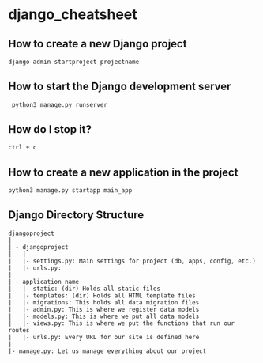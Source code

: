 # django_cheatsheet

## How to create a new Django project
 ``` bash
 django-admin startproject projectname
 ```
 
## How to start the Django development server
```bash
 python3 manage.py runserver
```
## How do I stop it?
```bash
ctrl + c

```
## How to create a new application in the project
```bash
python3 manage.py startapp main_app
```

## Django Directory Structure
```
djangoproject
| 
| - djangoproject
|   |
|   |- settings.py: Main settings for project (db, apps, config, etc.)
|   |- urls.py: 
|   
| - application_name
|   |- static: (dir) Holds all static files
|   |- templates: (dir) Holds all HTML template files
|   |- migrations: This holds all data migration files
|   |- admin.py: This is where we register data models
|   |- models.py: This is where we put all data models
|   |- views.py: This is where we put the functions that run our routes
|   |- urls.py: Every URL for our site is defined here
|   
|- manage.py: Let us manage everything about our project
  
  
```
 
